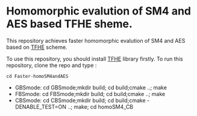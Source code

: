 # Homomorphic evalution of SM4 and AES based TFHE sheme.

This repository achieves faster homomorphic  evalution of SM4 and AES based on [TFHE](https://eprint.iacr.org/2018/421.pdf) scheme.

To use this repository, you should install [TFHE](https://github/tfhe/tfhe) library firstly.
To run this repository, clone the repo and type :
```
cd Faster-homoSM4andAES
```

* GBSmode:  cd GBSmode;mkdir build; cd build;cmake ..; make
* FBSmode: cd FBSmode;mkdir build; cd build;cmake ..; make
* CBSmode: cd CBSmode;mkdir build; cd build;cmake -DENABLE_TEST=ON ..; make; cd homoSM4_CB
